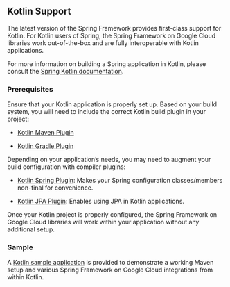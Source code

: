 ## Kotlin Support

The latest version of the Spring Framework provides first-class support
for Kotlin. For Kotlin users of Spring, the Spring Framework on Google Cloud libraries
work out-of-the-box and are fully interoperable with Kotlin
applications.

For more information on building a Spring application in Kotlin, please
consult the [Spring Kotlin
documentation](https://docs.spring.io/spring/docs/current/spring-framework-reference/languages.html#kotlin).

### Prerequisites

Ensure that your Kotlin application is properly set up. Based on your
build system, you will need to include the correct Kotlin build plugin
in your project:

  - [Kotlin Maven
    Plugin](https://kotlinlang.org/docs/reference/using-maven.html)

  - [Kotlin Gradle
    Plugin](https://kotlinlang.org/docs/reference/using-gradle.html)

Depending on your application’s needs, you may need to augment your
build configuration with compiler plugins:

  - [Kotlin Spring
    Plugin](https://kotlinlang.org/docs/reference/compiler-plugins.html#spring-support):
    Makes your Spring configuration classes/members non-final for
    convenience.

  - [Kotlin JPA
    Plugin](https://kotlinlang.org/docs/reference/compiler-plugins.html#jpa-support):
    Enables using JPA in Kotlin applications.

Once your Kotlin project is properly configured, the Spring Framework on Google Cloud
libraries will work within your application without any additional
setup.

### Sample

A [Kotlin sample
application](https://github.com/GoogleCloudPlatform/spring-cloud-gcp/tree/main/spring-cloud-gcp-samples/spring-cloud-gcp-kotlin-samples/spring-cloud-gcp-kotlin-app-sample)
is provided to demonstrate a working Maven setup and various Spring
Framework on Google Cloud integrations from within Kotlin.
